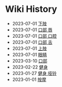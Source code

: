 # Wiki History

  - 2023-07-01 [下肢](/0011_下肢)
  - 2023-07-01 [口部 唇](/0008_口部_唇)
  - 2023-07-01 [口部 口腔](/0009_口部_口腔)
  - 2023-07-01 [口部 舌](/0007_口部_舌)
  - 2023-07-01 [上肢](/0010_上肢)
  - 2023-07-01 [眼睛](/0012_眼睛)
  - 2023-03-10 [口部](/0006_口部)
  - 2023-02-22 [健身](/0005_健身)
  - 2023-01-27 [健身 哑铃](/0004_健身_哑铃)
  - 2023-01-01 [按摩](/0003_按摩)
